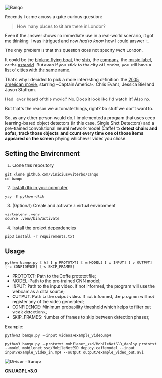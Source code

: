 ![Banqo](https://user-images.githubusercontent.com/24854541/105562094-ad5a8400-5cf7-11eb-8521-6364f8bdd60f.png)

Recently I came across a quite curious question:

> How many places to sit are there in London?

Even if the answer shows no immediate use in a real-world scenario, it got me thinking. I was intrigued and now *had to know* how I could answer it.

The only problem is that this question does not specify *wich* London.

It could be the [biplane flying boat](https://en.wikipedia.org/wiki/Saro_London), the [ship](https://en.wikipedia.org/wiki/SS_London_(1864)), the [company](https://en.wikipedia.org/wiki/London_Drugs), the [music label](https://en.wikipedia.org/wiki/London_Records), or the [asteroid](https://en.wikipedia.org/wiki/8837_London). But even if you stick to the city of London, you still have a [list of cities with the same name](https://londonist.com/london/features/places-named-london-that-aren-t-the-london).

That's why I decided to pick a more interesting definition: the [2005 american movie](https://www.imdb.com/title/tt0449061/), starring ~Captain America~ Chris Evans, Jessica Biel and Jason Statham.

Had I ever heard of this movie? No. Does it look like I'd watch it? Also no.

But that's the reason we automate things, right? Do stuff we don't want to.

So, as any other person would do, I implemented a program that uses deep learning-based object detectors (in this case, Single Shot Detectors) and a pre-trained convolutional neural network model (Caffe) to **detect chairs and sofas, track those objects, and count every time one of those items appeared on the screen** playing whichever video you chose.

## Setting the Environment

1. Clone this repository
```shell
git clone github.com/viniciusvviterbo/banqo
cd banqo
```
2. [Install dlib in your computer](https://www.pyimagesearch.com/2018/01/22/install-dlib-easy-complete-guide/)
```shell
yay -S python-dlib
```
3. (Optional) Create and activate a virtual environment 
```shell
virtualenv .venv
source .venv/bin/activate
```
4. Install the project dependencies
```shell
pip3 install -r requirements.txt
```

## Usage
```shell
python banqo.py [-h] [-p PROTOTXT] [-m MODEL] [-i INPUT] [-o OUTPUT] [-c CONFIDENCE] [-s SKIP_FRAMES]
```

- PROTOTXT: Path to the Coffe prototxt file;
- MODEL: Path to the pre-trained CNN model;
- INPUT: Path to the input video. If not informed, the program will use the webcam as a data source;
- OUTPUT: Path to the output video. If not informed, the program will not register any of the video generated;
- CONFIDENCE: Minimum probability threshold which helps to filter out weak detections.;
- SKIP_FRAMES: Number of frames to skip between detection phases;

Example:
```shell
python3 banqo.py --input videos/example_video.mp4
```
```shell
python3 banqo.py --prototxt mobilenet_ssd/MobileNetSSD_deploy.prototxt --model mobilenet_ssd/MobileNetSSD_deploy.caffemodel --input input/example_video_in.mp4 --output output/example_video_out.avi
```

![Divisor - Banqo](https://user-images.githubusercontent.com/24854541/105561762-8a7ba000-5cf6-11eb-9c1e-d19a6b190222.png)

**[GNU AGPL v3.0](https://www.gnu.org/licenses/agpl-3.0.html)**
